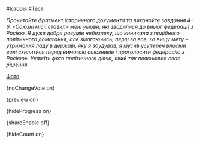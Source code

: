 #Історія #Тест

*Прочитайте фрагмент історичного документа та виконайте завдання 4–6. «Союзні місії ставили мені умови, які зводилися до вимог федерації з Росією. Я дуже добре розумів небезпеку, що виникала з подібного політичного домагання, але змагаючись, перш за все, за вищу мету – утримання ладу в державі, яку я збудував, я мусив усупереч власній волі схилитися перед вимогою союзників і проголосити федерацію з Росією». Укажіть фото політичного діяча, який так пояснював своє рішення.*

[Фото](https://zno.osvita.ua//doc/images/znotest/102/10217/42_1.jpg)

{noChangeVote on}

{preview on}

{hideProgress on}

{shareEnable off}

{hideCount on}

